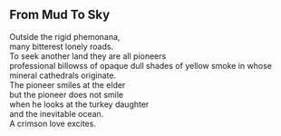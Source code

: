 From Mud To Sky
---------------
Outside the rigid phemonana,  
many bitterest lonely roads.  
To seek another land they are all pioneers  
professional billowss of opaque dull shades of yellow smoke in whose mineral cathedrals originate.  
The pioneer smiles at the elder  
but the pioneer does not smile  
when he looks at the turkey daughter  
and the inevitable ocean.  
A crimson love excites.  
